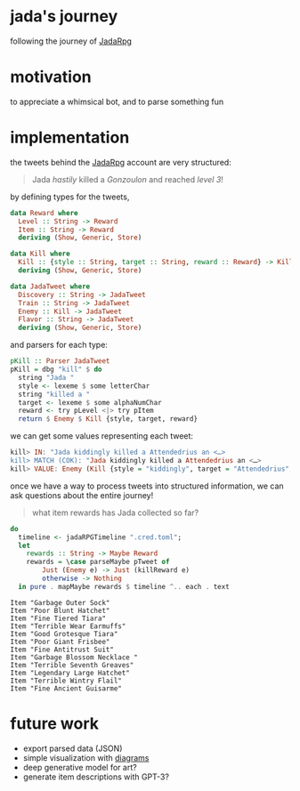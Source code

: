 # jada's journey
following the journey of [JadaRpg](https://twitter.com/JadaRpg)

# motivation
to appreciate a whimsical bot, and to parse something fun

# implementation
the tweets behind the [JadaRpg](https://twitter.com/JadaRpg) account are very structured:
> Jada *hastily* killed a *Gonzoulon* and reached *level 3*!

by defining types for the tweets,
``` haskell
data Reward where
  Level :: String -> Reward
  Item :: String -> Reward
  deriving (Show, Generic, Store)

data Kill where
  Kill :: {style :: String, target :: String, reward :: Reward} -> Kill
  deriving (Show, Generic, Store)

data JadaTweet where
  Discovery :: String -> JadaTweet
  Train :: String -> JadaTweet
  Enemy :: Kill -> JadaTweet
  Flavor :: String -> JadaTweet
  deriving (Show, Generic, Store)
```

and parsers for each type:
``` haskell
pKill :: Parser JadaTweet
pKill = dbg "kill" $ do
  string "Jada "
  style <- lexeme $ some letterChar
  string "killed a "
  target <- lexeme $ some alphaNumChar
  reward <- try pLevel <|> try pItem
  return $ Enemy $ Kill {style, target, reward}
```

we can get some values representing each tweet:
```haskell 
kill> IN: "Jada kiddingly killed a Attendedrius an <…>
kill> MATCH (COK): "Jada kiddingly killed a Attendedrius an <…>
kill> VALUE: Enemy (Kill {style = "kiddingly", target = "Attendedrius", reward = Level "2"})
```

once we have a way to process tweets into structured information, we can ask questions about the entire journey!

> what item rewards has Jada collected so far?

``` haskell
do
  timeline <- jadaRPGTimeline ".cred.toml";
  let 
    rewards :: String -> Maybe Reward
    rewards = \case parseMaybe pTweet of
        Just (Enemy e) -> Just (killReward e)
        otherwise -> Nothing
  in pure . mapMaybe rewards $ timeline ^.. each . text
```

``` text
Item "Garbage Outer Sock"
Item "Poor Blunt Hatchet"
Item "Fine Tiered Tiara"
Item "Terrible Wear Earmuffs"
Item "Good Grotesque Tiara"
Item "Poor Giant Frisbee"
Item "Fine Antitrust Suit"
Item "Garbage Blossom Necklace "
Item "Terrible Seventh Greaves"
Item "Legendary Large Hatchet"
Item "Terrible Wintry Flail"
Item "Fine Ancient Guisarme"
```

# future work
* export parsed data (JSON)
* simple visualization with [diagrams](https://diagrams.github.io/)
* deep generative model for art?
* generate item descriptions with GPT-3?

